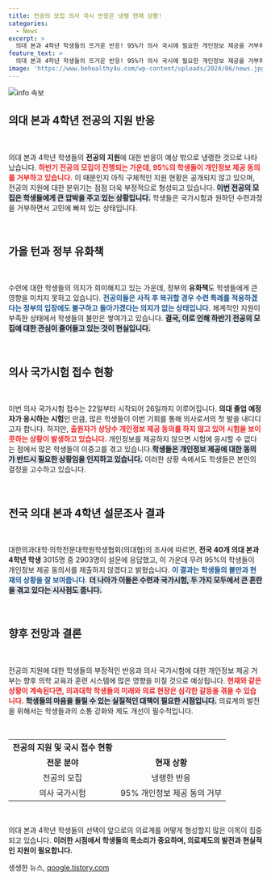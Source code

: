 ```yaml
---
title: 전공의 모집 의사 국시 반응은 냉랭 현재 상황!
categories:
  - News
excerpt: >
  의대 본과 4학년 학생들의 뜨거운 반응! 95%가 의사 국시에 필요한 개인정보 제공을 거부하며, 가을 턴에도 불참 의사 고수. 정부의 유화책에도 잔잔한 반란이 일어났다. 이들의 진짜 마인드는 무엇일까?
feature_text: >
  의대 본과 4학년 학생들의 뜨거운 반응! 95%가 의사 국시에 필요한 개인정보 제공을 거부하며, 가을 턴에도 불참 의사 고수. 정부의 유화책에도 잔잔한 반란이 일어났다. 이들의 진짜 마인드는 무엇일까?
image: 'https://www.behealthy4u.com/wp-content/uploads/2024/06/news.jpg'
---
```


<p><img src="https://www.behealthy4u.com/wp-content/uploads/2024/06/news.jpg" alt="info 속보" /></p>

<h2 data-ke-size="size26">의대 본과 4학년 전공의 지원 반응</h2>

<p data-ke-size="size16">&nbsp;</p>

<p>의대 본과 4학년 학생들의 <b>전공의 지원</b>에 대한 반응이 예상 밖으로 냉랭한 것으로 나타났습니다. <b><span style="color: #ee2323;">하반기 전공의 모집이 진행되는 가운데, 95%의 학생들이 개인정보 제공 동의를 거부하고 있습니다.</span></b> 이 때문인지 아직 구체적인 지원 현황은 공개되지 않고 있으며, 전공의 지원에 대한 분위기는 점점 더욱 부정적으로 형성되고 있습니다. <b><span style="background-color: #21538527;">이번 전공의 모집은 학생들에게 큰 압박을 주고 있는 상황입니다.</span></b> 학생들은 국가시험과 원하던 수련과정을 거부하면서 고민에 빠져 있는 상태입니다. </p>

<p data-ke-size="size16">&nbsp;</p>

<h2 data-ke-size="size26">가을 턴과 정부 유화책</h2>

<p data-ke-size="size16">&nbsp;</p>

<p>수련에 대한 학생들의 의지가 희미해지고 있는 가운데, 정부의 <b>유화책</b>도 학생들에게 큰 영향을 미치지 못하고 있습니다. <b><span style="color: #1a5490;">전공의들은 사직 후 복귀할 경우 수련 특례를 적용하겠다는 정부의 입장에도 불구하고 돌아가겠다는 의지가 없는 상태입니다.</span></b> 체계적인 지원이 부족한 상태에서 학생들의 불만은 쌓여가고 있습니다. <b><span style="background-color: #21538527;">결국, 이로 인해 하반기 전공의 모집에 대한 관심이 줄어들고 있는 것이 현실입니다.</span></b></p>

<p data-ke-size="size16">&nbsp;</p>

<h2 data-ke-size="size26">의사 국가시험 접수 현황</h2>

<p data-ke-size="size16">&nbsp;</p>

<p>이번 의사 국가시험 접수는 22일부터 시작되어 26일까지 이루어집니다. <b>의대 졸업 예정자가 응시하는 시험</b>인 만큼, 많은 학생들이 이번 기회를 통해 의사로서의 첫 발을 내디디고자 합니다. 하지만, <b><span style="color: #ee2323;">출원자가 상당수 개인정보 제공 동의를 하지 않고 있어 시험을 보이콧하는 상황이 발생하고 있습니다.</span></b> 개인정보를 제공하지 않으면 시험에 응시할 수 없다는 점에서 많은 학생들이 이중고를 겪고 있습니다.<b><span style="background-color: #21538527;">학생들은 개인정보 제공에 대한 동의가 반드시 필요한 상황임을 인지하고 있습니다.</span></b> 이러한 상황 속에서도 학생들은 본인의 결정을 고수하고 있습니다.</p>

<p data-ke-size="size16">&nbsp;</p>

<h2 data-ke-size="size26">전국 의대 본과 4학년 설문조사 결과</h2>

<p data-ke-size="size16">&nbsp;</p>

<p>대한의과대학·의학전문대학원학생협회(의대협)의 조사에 따르면, <b>전국 40개 의대 본과 4학년 학생</b> 3015명 중 2903명이 설문에 응답했고, 이 가운데 무려 95%의 학생들이 개인정보 제공 동의서를 제출하지 않겠다고 밝혔습니다. <b><span style="color: #1a5490;">이 결과는 학생들의 불만과 현재의 상황을 잘 보여줍니다.</span></b> <b><span style="background-color: #21538527;">더 나아가 이들은 수련과 국가시험, 두 가지 모두에서 큰 혼란을 겪고 있다는 시사점도 줍니다.</span></b></p>

<p data-ke-size="size16">&nbsp;</p>

<h2 data-ke-size="size26">향후 전망과 결론</h2>

<p data-ke-size="size16">&nbsp;</p>

<p>전공의 지원에 대한 학생들의 부정적인 반응과 의사 국가시험에 대한 개인정보 제공 거부는 향후 의학 교육과 훈련 시스템에 많은 영향을 미칠 것으로 예상됩니다. <b><span style="color: #ee2323;">현재와 같은 상황이 계속된다면, 의과대학 학생들의 미래와 의료 현장은 심각한 갈등을 겪을 수 있습니다.</span></b> <b><span style="background-color: #21538527;">학생들의 마음을 돌릴 수 있는 실질적인 대책이 필요한 시점입니다.</span></b> 의료계의 발전을 위해서는 학생들과의 소통 강화와 제도 개선이 필수적입니다. </p>

<p data-ke-size="size16">&nbsp;</p>

<table style="width: 100%; border-collapse: collapse;">
  <tr>
    <td style="text-align: center; height: 17px;"><b>전공의 지원 및 국시 접수 현황</b></td>
  </tr>
  <tr>
    <td style="text-align: center; height: 17px;"><b>전문 분야</b></td>
    <td style="text-align: center; height: 17px;"><b>현재 상황</b></td>
  </tr>
  <tr>
    <td style="text-align: center; height: 17px;">전공의 모집</td>
    <td style="text-align: center; height: 17px;">냉랭한 반응</td>
  </tr>
  <tr>
    <td style="text-align: center; height: 17px;">의사 국가시험</td>
    <td style="text-align: center; height: 17px;">95% 개인정보 제공 동의 거부</td>
  </tr>
</table>

<p data-ke-size="size16">&nbsp;</p> 

<p>의대 본과 4학년 학생들의 선택이 앞으로의 의료계를 어떻게 형성할지 많은 이목이 집중되고 있습니다. <b>이러한 시점에서 학생들의 목소리가 중요하며, 의료제도의 발전과 현실적인 지원이 필요합니다.</b></p>
생생한 뉴스, <a href="https://qoogle.tistory.com" rel="dofollow">qoogle.tistory.com</a>


